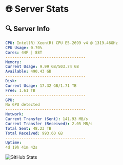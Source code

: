 # 🌐 Server Stats
## 🔍 Server Info
```yaml
CPU: Intel(R) Xeon(R) CPU E5-2699 v4 @ 1319.46GHz
CPU Usage: 0.70%
Cores: 44P | 88T
-----------------------------------
Memory:
Current Usage: 9.99 GB/503.74 GB
Available: 490.43 GB
-----------------------------------
Disk:
Current Usage: 17.32 GB/1.71 TB
Free: 1.61 TB
-----------------------------------
GPU:
No GPU detected
-----------------------------------
Network:
Current Transfer (Sent): 141.93 MB/s
Current Transfer (Received): 2.05 MB/s
Total Sent: 48.23 TB
Total Received: 993.60 GB
-----------------------------------
Uptime:
4d 19h 41m 42s
```
![GitHub Stats](https://img.shields.io/badge/Updated-2025-02-12_18:25:00-blue)